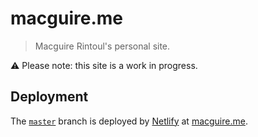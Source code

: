 # macguire.me

> Macguire Rintoul's personal site.

⚠️ Please note: this site is a work in progress.

## Deployment

The [`master`](/macguirerintoul/macguire.me/tree/master) branch is deployed by [Netlify](https://www.netlify.com/) at [macguire.me](https:/macguire.me).
